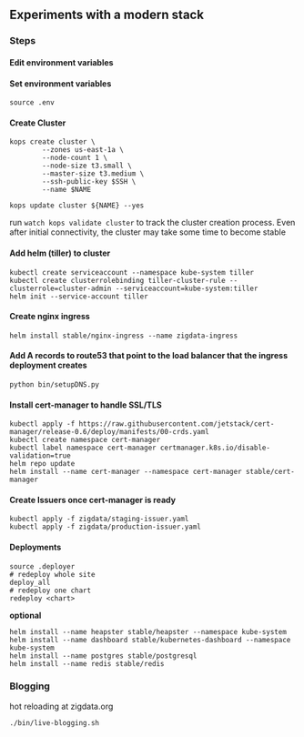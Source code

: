 ## Experiments with a modern stack

### Steps

#### Edit environment variables

#### Set environment variables
`source .env`

#### Create Cluster
```
kops create cluster \
        --zones us-east-1a \
        --node-count 1 \
        --node-size t3.small \
        --master-size t3.medium \
        --ssh-public-key $SSH \
        --name $NAME

kops update cluster ${NAME} --yes
```
run `watch kops validate cluster` to track the cluster creation process. Even after initial connectivity, the cluster
may take some time to become stable


#### Add helm (tiller) to cluster
```
kubectl create serviceaccount --namespace kube-system tiller
kubectl create clusterrolebinding tiller-cluster-rule --clusterrole=cluster-admin --serviceaccount=kube-system:tiller
helm init --service-account tiller
```

#### Create nginx ingress
```
helm install stable/nginx-ingress --name zigdata-ingress
```

#### Add A records to route53 that point to the load balancer that the ingress deployment creates
```
python bin/setupDNS.py
```

#### Install cert-manager to handle SSL/TLS
```
kubectl apply -f https://raw.githubusercontent.com/jetstack/cert-manager/release-0.6/deploy/manifests/00-crds.yaml
kubectl create namespace cert-manager
kubectl label namespace cert-manager certmanager.k8s.io/disable-validation=true
helm repo update
helm install --name cert-manager --namespace cert-manager stable/cert-manager
```

#### Create Issuers once cert-manager is ready
```
kubectl apply -f zigdata/staging-issuer.yaml
kubectl apply -f zigdata/production-issuer.yaml
```

#### Deployments
```
source .deployer
# redeploy whole site
deploy_all
# redeploy one chart 
redeploy <chart>
```

**optional**
```
helm install --name heapster stable/heapster --namespace kube-system
helm install --name dashboard stable/kubernetes-dashboard --namespace kube-system
helm install --name postgres stable/postgresql
helm install --name redis stable/redis
```

### Blogging
hot reloading at zigdata.org
```
./bin/live-blogging.sh
```
